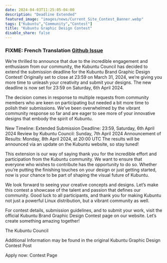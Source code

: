```yaml
---
date: 2024-04-03T11:25:05-04:00
description: "Deadline Extended"
featured_image: "images/news/Current_Site_Contest_Banner.webp"
tags: ["Kubuntu","Community","Contest"]
title: "Kubuntu Graphic Design Contest"
disable_share: false
---
```


### FIXME: French Translation [Github Issue](/link)

We’re thrilled to announce that due to the incredible engagement and enthusiasm from our community, the Kubuntu Council has decided to extend the submission deadline for the Kubuntu Brand Graphic Design Contest! Originally set to close at 23:59 on March 31, 2024, we’re giving you more time to unleash your creativity and submit your designs. The new deadline is now set for 23:59 on Saturday, 6th April 2024.

The decision comes in response to multiple requests from community members who are keen on participating but needed a bit more time to polish their submissions. We’ve been overwhelmed by the vibrant community response so far and are eager to see more of your innovative designs that embody the spirit of Kubuntu.

New Timeline:
Extended Submission Deadline: 23:59, Saturday, 6th April 2024
Review by Kubuntu Council: Sunday, 7th April 2024
Announcement of Results: Monday, 8th April 2024, at 20:00 UTC
The results will be announced via an update on the Kubuntu website, so stay tuned!

This extension is our way of saying thank you for the incredible effort and participation from the Kubuntu community. We want to ensure that everyone who wishes to contribute has the opportunity to do so. Whether you’re putting the finishing touches on your design or just getting started, now is your chance to be part of shaping the visual future of Kubuntu.

We look forward to seeing your creative concepts and designs. Let’s make this contest a showcase of the talent and passion that defines our community. Good luck to all participants, and thank you for making Kubuntu not just a powerful Linux distribution, but a vibrant community as well.

For contest details, submission guidelines, and to submit your work, visit the official Kubuntu Brand Graphic Design Contest page on our website. Let’s create something amazing together!

The Kubuntu Council

Additional Information may be found in the original Kubuntu Graphic Design Contest Post

Apply now: Contest Page